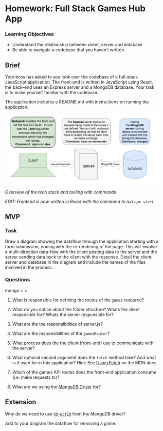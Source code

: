 # Homework: Full Stack Games Hub App

### Learning Objectives

- Understand the relationship between client, server and database
- Be able to navigate a codebase that you haven't written

## Brief

Your boss has asked to you look over the codebase of a full-stack JavaScript application. The front-end is written in JavaScript using React, the back-end uses an Express server and a MongoDB database. Your task is to make yourself familiar with the codebase.

The application includes a README.md with instructions on running the application.

![Overview of the tech stack and tooling with commands](images/tech_stack_with_commands.png)

*Overview of the tech stack and tooling with commands*

*EDIT: Frontend is now written in React with the command to run `npm start`*

## MVP

### Task

Draw a diagram showing the dataflow through the application starting with a form submission, ending with the re-rendering of the page. This will involve a multi-direction data-flow with the client posting data to the server and the server sending data back to the client with the response. Detail the client, server and database in the diagram and include the names of the files involved in the process.

<!-- see 
images/hw_application_dataflow.png -->

### Questions
mongo < >
1. What is responsible for defining the routes of the `games` resource?

<!-- GamesService.js -->

2. What do you notice about the folder structure?  Whats the client responsible for? Whats the server responsible for?

<!-- Client is responsible for the way that the app is displayed to the user, the components are handled here and the GamesContainer works with GamesService to display the correct URLs and post/delete/get to/from the app in a format that can be sent through the server.  The server handles communication with the database, database sits on it's own at the backend and is fed from seed data and also the helpers which feed the GET/POST/DELETE data to and from the server. -->


3. What are the the responsibilities of server.js?

<!-- Server.js is the link between the app and the database, it connects to the database at the backend and the application on the frontend -->

4. What are the responsibilities of the `gamesRouter`?

<!-- The games_hub db is held within server.js, the collection of games held within the database are passed via helpers using createRouter to the gamesRouter  variable which is used by the app to display the list of games.  -->

5. What process does the the client (front-end) use to communicate with the server?

<!-- GamesService -->

6. What optional second argument does the `fetch` method take? And what is it used for in this application? Hint: See [Using Fetch](https://developer.mozilla.org/en-US/docs/Web/API/Fetch_API/Using_Fetch) on the MDN docs

<!-- a method that posts or deletes information if required. -->

7. Which of the games API routes does the front-end application consume (i.e. make requests to)?

<!-- Post and Delete -->

8. What are we using the [MongoDB Driver](http://mongodb.github.io/node-mongodb-native/) for?

<!-- Connection and CRUD actions -->

## Extension

Why do we need to use [`ObjectId`](https://mongodb.github.io/node-mongodb-native/api-bson-generated/objectid.html) from the MongoDB driver?

<!-- As this is the unique identifier for each entry within the database, the db creates upon new entry, and uses to find the record to update/delete upon update or delete request -->

Add to your diagram the dataflow for removing a game.

<!-- The hw_application_dataflow.png diagram created contains this dataflow.  -->